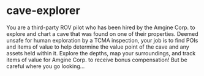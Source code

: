# cave-explorer

You are a third-party ROV pilot who has been hired by the Amgine Corp. to explore and chart a cave that was found on one of their properties. 
Deemed unsafe for human exploration by a TCMA inspection, your job is to find POIs and items of value to help determine the value point of the cave and any assets held within it.
Explore the depths, map your surroundings, and track items of value for Amgine Corp. to receive bonus compensation! 
But be careful where you go looking...
